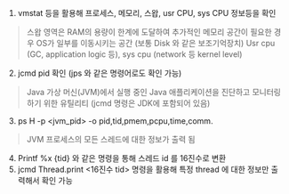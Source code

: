
1. vmstat 등을 활용해 프로세스, 메모리, 스왑, usr CPU, sys CPU 정보등을 확인
> 스왑 영역은 RAM의 용량이 한계에 도달하여 추가적인 메모리 공간이 필요한 경우 OS가 일부를 이동시키는 공간 (보통 Disk 와 같은 보조기억장치)
> Usr cpu (GC, application logic 등), sys cpu (network 등 kernel level) 
2. jcmd pid 확인 (jps 와 같은 명령어로도 확인 가능)
> Java 가상 머신(JVM)에서 실행 중인 Java 애플리케이션을 진단하고 모니터링하기 위한 유틸리티 (jcmd 명령은 JDK에 포함되어 있음)
3. ps H -p <jvm_pid> -o pid,tid,pmem,pcpu,time,comm. 
>  JVM 프로세스의 모든 스레드에 대한 정보가 출력 됨 
4. Printf %x {tid} 와 같은 명령을 통해 스레드 id 를 16진수로 변환
5. jcmd <pid> Thread.print <16진수 tid> 명령을 활용해 특정 thread 에 대한 정보만 출력해서 확인 가능
